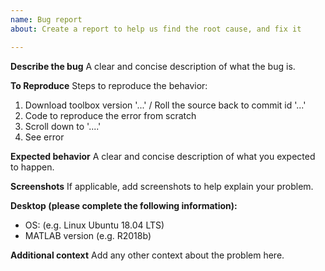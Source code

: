 ```yaml
---
name: Bug report
about: Create a report to help us find the root cause, and fix it

---
```


**Describe the bug**
A clear and concise description of what the bug is.

**To Reproduce**
Steps to reproduce the behavior:
1. Download toolbox version '...' / Roll the source back to commit id '...'
2. Code to reproduce the error from scratch
3. Scroll down to '....'
4. See error

**Expected behavior**
A clear and concise description of what you expected to happen.

**Screenshots**
If applicable, add screenshots to help explain your problem.

**Desktop (please complete the following information):**
  - OS: (e.g. Linux Ubuntu 18.04 LTS)
  - MATLAB version (e.g. R2018b)

**Additional context**
Add any other context about the problem here.

